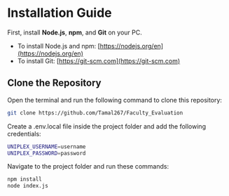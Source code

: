 # Installation Guide

First, install **Node.js**, **npm**, and **Git** on your PC.

- To install Node.js and npm: [https://nodejs.org/en](https://nodejs.org/en)
- To install Git: [https://git-scm.com](https://git-scm.com)

## Clone the Repository

Open the terminal and run the following command to clone this repository:

```bash
git clone https://github.com/Tamal267/Faculty_Evaluation
```

Create a .env.local file inside the project folder and add the following credentials:

```bash
UNIPLEX_USERNAME=username
UNIPLEX_PASSWORD=password
```

Navigate to the project folder and run these commands:

```bash
npm install
node index.js
```
